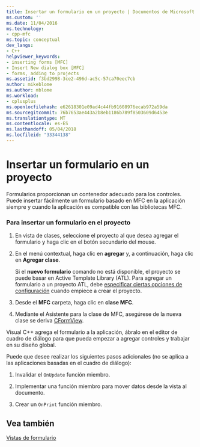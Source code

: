 ```yaml
---
title: Insertar un formulario en un proyecto | Documentos de Microsoft
ms.custom: ''
ms.date: 11/04/2016
ms.technology:
- cpp-mfc
ms.topic: conceptual
dev_langs:
- C++
helpviewer_keywords:
- inserting forms [MFC]
- Insert New dialog box [MFC]
- forms, adding to projects
ms.assetid: f3bd2998-3ce2-496d-ac5c-57ca70eec7cb
author: mikeblome
ms.author: mblome
ms.workload:
- cplusplus
ms.openlocfilehash: e62618301e09ad4c44fb91608976ecab972a59da
ms.sourcegitcommit: 76b7653ae443a2b8eb1186b789f8503609d6453e
ms.translationtype: MT
ms.contentlocale: es-ES
ms.lasthandoff: 05/04/2018
ms.locfileid: "33344138"
---
```

# <a name="inserting-a-form-into-a-project"></a>Insertar un formulario en un proyecto
Formularios proporcionan un contenedor adecuado para los controles. Puede insertar fácilmente un formulario basado en MFC en la aplicación siempre y cuando la aplicación es compatible con las bibliotecas MFC.  
  
### <a name="to-insert-a-form-into-your-project"></a>Para insertar un formulario en el proyecto  
  
1.  En vista de clases, seleccione el proyecto al que desea agregar el formulario y haga clic en el botón secundario del mouse.  
  
2.  En el menú contextual, haga clic en **agregar** y, a continuación, haga clic en **Agregar clase**.  
  
     Si el **nuevo formulario** comando no está disponible, el proyecto se puede basar en Active Template Library (ATL). Para agregar un formulario a un proyecto ATL, debe [especificar ciertas opciones de configuración](../atl/reference/application-settings-atl-project-wizard.md) cuando empiece a crear el proyecto.  
  
3.  Desde el **MFC** carpeta, haga clic en **clase MFC**.  
  
4.  Mediante el Asistente para la clase de MFC, asegúrese de la nueva clase se deriva [CFormView](../mfc/reference/cformview-class.md).  
  
 Visual C++ agrega el formulario a la aplicación, ábralo en el editor de cuadro de diálogo para que pueda empezar a agregar controles y trabajar en su diseño global.  
  
 Puede que desee realizar los siguientes pasos adicionales (no se aplica a las aplicaciones basadas en el cuadro de diálogo):  
  
1.  Invalidar el `OnUpdate` función miembro.  
  
2.  Implementar una función miembro para mover datos desde la vista al documento.  
  
3.  Crear un `OnPrint` función miembro.  
  
## <a name="see-also"></a>Vea también  
 [Vistas de formulario](../mfc/form-views-mfc.md)

